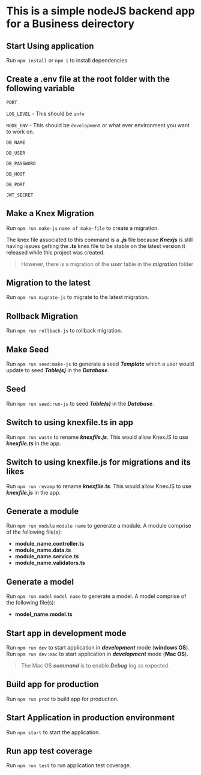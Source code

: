 
# This is a simple nodeJS backend app for a Business deirectory


## Start Using application
Run `npm install` or `npm i` to install dependencies


## Create a .env file at the root folder with the following variable
`PORT`

`LOG_LEVEL` - This should be `info`

`NODE_ENV` - This should be `development` or what ever environment you want to work on.

`DB_NAME`

`DB_USER`

`DB_PASSWORD`

`DB_HOST`

`DB_PORT`

`JWT_SECRET`

## Make a Knex Migration
Run `npm run make-js` `name of make-file` to create a migration.

The knex file associated to this command is a ***.js*** file because ***Knexjs*** is still having issues getting the ***.ts*** knex file to be stable on the latest version it released while this project was created.

> However, there is a migration of the ***user*** table in the ***migration*** folder

## Migration to the latest
Run `npm run migrate-js` to migrate to the latest migration.

## Rollback Migration
Run `npm run rollback-js` to rollback migration.

## Make Seed
Run `npm run seed:make-js` to generate a seed ***Template*** which a user would update to seed ***Table(s)*** in the ***Database***.

## Seed
Run `npm run seed:run-js` to seed ***Table(s)*** in the ***Database***.

## Switch to using knexfile.ts in app
Run `npm run waste` to rename ***knexfile.js***. This would allow KnexJS to use ***knexfile.ts*** in the app.

## Switch to using knexfile.js for migrations and its likes
Run `npm run revamp` to rename ***knexfile.ts***. This would allow KnexJS to use ***knexfile.js*** in the app.

## Generate a module
Run `npm run module` `module name` to generate a module.
A module comprise of the following file(s): 
- **module_name.controller.ts**
- **module_name.data.ts**
- **module_name.service.ts**
- **module_name.validators.ts**

## Generate a model
Run `npm run model` `model name` to generate a model.
A model comprise of the following file(s): 
- **model_name.model.ts**

## Start app in development mode
Run `npm run dev` to start application in ***development*** mode (**windows OS**).
Run `npm run dev:mac` to start application in ***development*** mode (**Mac OS**).

> The Mac OS ***command*** is to enable ***Debug*** log as expected.

## Build app for production
Run `npm run prod` to build app for production.

## Start Application in production environment
Run `npm start` to start the application.

## Run app test coverage
Run `npm run test` to run application test coverage.
